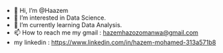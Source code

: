 - 👋 Hi, I’m @Haazem
- 👀 I’m interested in Data Science.
- 🌱 I’m currently learning Data Analysis.
- 📫 How to reach me my gmail : hazemhazozomanwa@gmail.com 
- my linkedin : https://www.linkedin.com/in/hazem-mohamed-313a571b8

<!---
Haazem/Haazem is a ✨ special ✨ repository because its `README.md` (this file) appears on your GitHub profile.
You can click the Preview link to take a look at your changes.
--->
